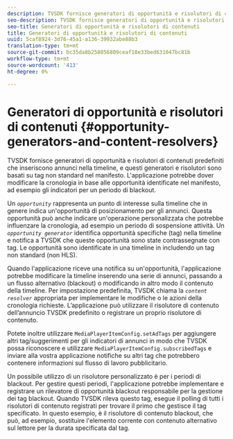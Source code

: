 ```yaml
---
description: TVSDK fornisce generatori di opportunità e risolutori di contenuti predefiniti che inseriscono annunci nella timeline, e questi generatori e risolutori sono basati su tag non standard nel manifesto. L'applicazione potrebbe dover modificare la cronologia in base alle opportunità identificate nel manifesto, ad esempio gli indicatori per un periodo di blackout.
seo-description: TVSDK fornisce generatori di opportunità e risolutori di contenuti predefiniti che inseriscono annunci nella timeline, e questi generatori e risolutori sono basati su tag non standard nel manifesto. L'applicazione potrebbe dover modificare la cronologia in base alle opportunità identificate nel manifesto, ad esempio gli indicatori per un periodo di blackout.
seo-title: Generatori di opportunità e risolutori di contenuti
title: Generatori di opportunità e risolutori di contenuti
uuid: 5caf8924-3d76-45a1-a136-39932abe88b3
translation-type: tm+mt
source-git-commit: bc35da8b258056809ceaf18e33bed631047bc81b
workflow-type: tm+mt
source-wordcount: '413'
ht-degree: 0%

---
```



# Generatori di opportunità e risolutori di contenuti {#opportunity-generators-and-content-resolvers}

TVSDK fornisce generatori di opportunità e risolutori di contenuti predefiniti che inseriscono annunci nella timeline, e questi generatori e risolutori sono basati su tag non standard nel manifesto. L&#39;applicazione potrebbe dover modificare la cronologia in base alle opportunità identificate nel manifesto, ad esempio gli indicatori per un periodo di blackout.

Un *`opportunity`* rappresenta un punto di interesse sulla timeline che in genere indica un&#39;opportunità di posizionamento per gli annunci. Questa opportunità può anche indicare un&#39;operazione personalizzata che potrebbe influenzare la cronologia, ad esempio un periodo di sospensione attività. Un *`opportunity generator`* identifica opportunità specifiche (tag) nella timeline e notifica a TVSDK che queste opportunità sono state contrassegnate con tag. Le opportunità sono identificate in una timeline in includendo un tag non standard (non HLS).

Quando l&#39;applicazione riceve una notifica su un&#39;opportunità, l&#39;applicazione potrebbe modificare la timeline inserendo una serie di annunci, passando a un flusso alternativo (blackout) o modificando in altro modo il contenuto della timeline. Per impostazione predefinita, TVSDK chiama la *`content resolver`* appropriata per implementare le modifiche o le azioni della cronologia richieste. L’applicazione può utilizzare il risolutore di contenuto dell’annuncio TVSDK predefinito o registrare un proprio risolutore di contenuto.

Potete inoltre utilizzare `MediaPlayerItemConfig.setAdTags` per aggiungere altri tag/suggerimenti per gli indicatori di annunci in modo che TVSDK possa riconoscere e utilizzare `MediaPlayerItemConfig.subscribedTags` e inviare alla vostra applicazione notifiche su altri tag che potrebbero contenere informazioni sul flusso di lavoro pubblicitario.

Un possibile utilizzo di un risolutore personalizzato è per i periodi di blackout. Per gestire questi periodi, l&#39;applicazione potrebbe implementare e registrare un rilevatore di opportunità blackout responsabile per la gestione dei tag blackout. Quando TVSDK rileva questo tag, esegue il polling di tutti i risolutori di contenuto registrati per trovare il primo che gestisce il tag specificato. In questo esempio, è il risolutore di contenuto blackout, che può, ad esempio, sostituire l&#39;elemento corrente con contenuto alternativo sul lettore per la durata specificata dal tag.